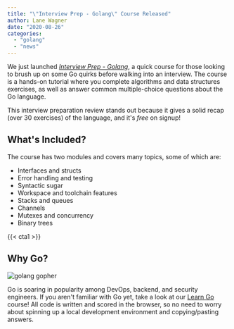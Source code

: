 ```yaml
---
title: "\"Interview Prep - Golang\" Course Released"
author: Lane Wagner
date: "2020-08-26"
categories: 
  - "golang"
  - "news"
---
```


We just launched _[Interview Prep - Golang](https://boot.dev/interview-prep-golang-course/)_, a quick course for those looking to brush up on some Go quirks before walking into an interview. The course is a hands-on tutorial where you complete algorithms and data structures exercises, as well as answer common multiple-choice questions about the Go language.

This interview preparation review stands out because it gives a solid recap (over 30 exercises) of the language, and it's _free_ on signup!

## What's Included?

The course has two modules and covers many topics, some of which are:

- Interfaces and structs
- Error handling and testing
- Syntactic sugar
- Workspace and toolchain features
- Stacks and queues
- Channels
- Mutexes and concurrency
- Binary trees

{{< cta1 >}}

## Why Go?

![golang gopher](/img/800/go-300x157.png)

Go is soaring in popularity among DevOps, backend, and security engineers. If you aren't familiar with Go yet, take a look at our [Learn Go](https://boot.dev/go-mastery/) course! All code is written and scored in the browser, so no need to worry about spinning up a local development environment and copying/pasting answers.
